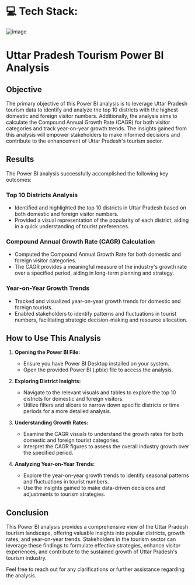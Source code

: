 # 💻 Tech Stack: 

![image](https://github.com/nitinkc1/credit_suisse_bank_collapsed_Analysis/assets/130339748/b7d2630a-434d-4c42-aac3-42b26c99a4bb)

#  Uttar Pradesh Tourism Power BI Analysis

## Objective
The primary objective of this Power BI analysis is to leverage Uttar Pradesh tourism data to identify and analyze the top 10 districts with the highest domestic and foreign visitor numbers. Additionally, the analysis aims to calculate the Compound Annual Growth Rate (CAGR) for both visitor categories and track year-on-year growth trends. The insights gained from this analysis will empower stakeholders to make informed decisions and contribute to the enhancement of Uttar Pradesh's tourism sector.

## Results
The Power BI analysis successfully accomplished the following key outcomes:

### Top 10 Districts Analysis
- Identified and highlighted the top 10 districts in Uttar Pradesh based on both domestic and foreign visitor numbers.
- Provided a visual representation of the popularity of each district, aiding in a quick understanding of tourist preferences.

### Compound Annual Growth Rate (CAGR) Calculation
- Computed the Compound Annual Growth Rate for both domestic and foreign visitor categories.
- The CAGR provides a meaningful measure of the industry's growth rate over a specified period, aiding in long-term planning and strategy.

### Year-on-Year Growth Trends
- Tracked and visualized year-on-year growth trends for domestic and foreign tourists.
- Enabled stakeholders to identify patterns and fluctuations in tourist numbers, facilitating strategic decision-making and resource allocation.

## How to Use This Analysis
1. **Opening the Power BI File:**
   - Ensure you have Power BI Desktop installed on your system.
   - Open the provided Power BI (.pbix) file to access the analysis.

2. **Exploring District Insights:**
   - Navigate to the relevant visuals and tables to explore the top 10 districts for domestic and foreign visitors.
   - Utilize filters and slicers to narrow down specific districts or time periods for a more detailed analysis.

3. **Understanding Growth Rates:**
   - Examine the CAGR visuals to understand the growth rates for both domestic and foreign tourist categories.
   - Interpret the CAGR figures to assess the overall industry growth over the specified period.

4. **Analyzing Year-on-Year Trends:**
   - Explore the year-on-year growth trends to identify seasonal patterns and fluctuations in tourist numbers.
   - Use the insights gained to make data-driven decisions and adjustments to tourism strategies.

## Conclusion
This Power BI analysis provides a comprehensive view of the Uttar Pradesh tourism landscape, offering valuable insights into popular districts, growth rates, and year-on-year trends. Stakeholders in the tourism sector can leverage these findings to formulate effective strategies, enhance visitor experiences, and contribute to the sustained growth of Uttar Pradesh's tourism industry.

Feel free to reach out for any clarifications or further assistance regarding the analysis.
